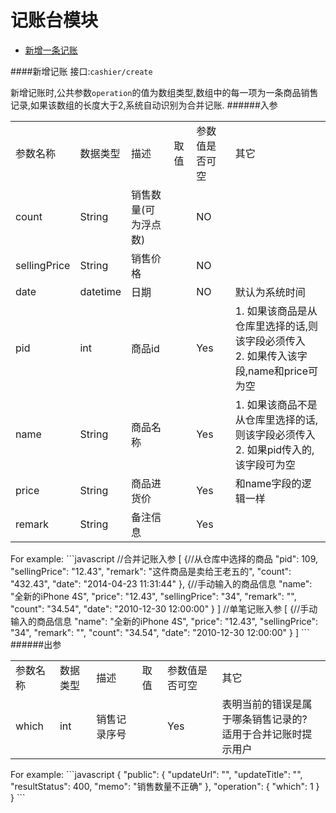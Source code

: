 记账台模块
========
* [新增一条记账](#新增记账)

####新增记账
接口:`cashier/create`

新增记账时,公共参数`operation`的值为数组类型,数组中的每一项为一条商品销售记录,如果该数组的长度大于2,系统自动识别为合并记账.
######入参
<table>
    <tr>
        <td>参数名称</td>
        <td>数据类型</td>
        <td>描述</td>
        <td>取值</td>
        <td>参数值是否可空</td>
        <td>其它</td>
    </tr>
    <tr>
        <td>count</td>
        <td>String</td>
        <td>销售数量(可为浮点数)</td>
        <td></td>
        <td>NO</td>
        <td></td>
    </tr>
    <tr>
        <td>sellingPrice</td>
        <td>String</td>
        <td>销售价格</td>
        <td></td>
        <td>NO</td>
        <td></td>
    </tr>
    <tr>
        <td>date</td>
        <td>datetime</td>
        <td>日期</td>
        <td></td>
        <td>NO</td>
        <td>默认为系统时间</td>
    </tr>
    <tr>
        <td>pid</td>
        <td>int</td>
        <td>商品id</td>
        <td></td>
        <td>Yes</td>
        <td>1. 如果该商品是从仓库里选择的话,则该字段必须传入<br />2. 如果传入该字段,name和price可为空</td>
    </tr>
    <tr>
        <td>name</td>
        <td>String</td>
        <td>商品名称</td>
        <td></td>
        <td>Yes</td>
        <td>1. 如果该商品不是从仓库里选择的话,则该字段必须传入<br />2. 如果pid传入的,该字段可为空</td>
    </tr>
    <tr>
        <td>price</td>
        <td>String</td>
        <td>商品进货价</td>
        <td></td>
        <td>Yes</td>
        <td>和name字段的逻辑一样</td>
    </tr>
    <tr>
        <td>remark</td>
        <td>String</td>
        <td>备注信息</td>
        <td></td>
        <td>Yes</td>
        <td></td>
    </tr>
</table>
For example:
```javascript
//合并记账入参
[
    {//从仓库中选择的商品
        "pid": 109,
        "sellingPrice": "12.43",
        "remark": "这件商品是卖给王老五的",
        "count": "432.43",
        "date": "2014-04-23 11:31:44"
    },
    {//手动输入的商品信息
        "name": "全新的iPhone 4S",
        "price": "12.43",
        "sellingPrice": "34",
        "remark": "",
        "count": "34.54",
        "date": "2010-12-30 12:00:00"
    }
]
//单笔记账入参
[
    {//手动输入的商品信息
        "name": "全新的iPhone 4S",
        "price": "12.43",
        "sellingPrice": "34",
        "remark": "",
        "count": "34.54",
        "date": "2010-12-30 12:00:00"
    }
]
```
######出参
<table>
    <tr>
        <td>参数名称</td>
        <td>数据类型</td>
        <td>描述</td>
        <td>取值</td>
        <td>参数值是否可空</td>
        <td>其它</td>
    </tr>
    <tr>
        <td>which</td>
        <td>int</td>
        <td>销售记录序号</td>
        <td></td>
        <td>Yes</td>
        <td>表明当前的错误是属于哪条销售记录的?<br />适用于合并记账时提示用户</td>
    </tr>
</table>
For example:
```javascript
{
    "public": {
        "updateUrl": "",
        "updateTitle": "",
        "resultStatus": 400,
        "memo": "销售数量不正确"
    },
    "operation": {
        "which": 1
    }
}
```
